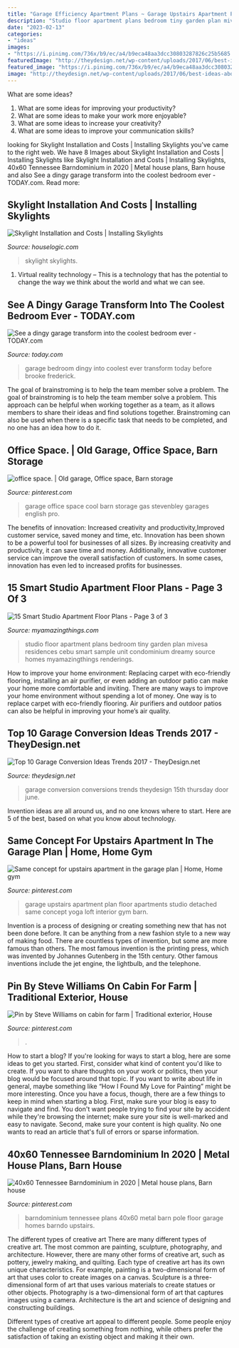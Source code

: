 ```yaml
---
title: "Garage Efficiency Apartment Plans ~ Garage Upstairs Apartment Plan Floor Apartments Studio Detached Same Concept Yoga Loft Interior Gym Barn"
description: "Studio floor apartment plans bedroom tiny garden plan mivesa residences cebu smart sample unit condominium dreamy source homes myamazingthings renderings"
date: "2023-02-13"
categories:
- "ideas"
images:
- "https://i.pinimg.com/736x/b9/ec/a4/b9eca48aa3dcc30803287826c25b5685.jpg"
featuredImage: "http://theydesign.net/wp-content/uploads/2017/06/best-ideas-about-garage-conversions-on-theydesign-garage-throughout-garage-conversion-ideas-top-10-garage-conversion-ideas-trends-2017.jpg"
featured_image: "https://i.pinimg.com/736x/b9/ec/a4/b9eca48aa3dcc30803287826c25b5685.jpg"
image: "http://theydesign.net/wp-content/uploads/2017/06/best-ideas-about-garage-conversions-on-theydesign-garage-throughout-garage-conversion-ideas-top-10-garage-conversion-ideas-trends-2017.jpg"
---
```



What are some ideas?
1. What are some ideas for improving your productivity?
2. What are some ideas to make your work more enjoyable?
3. What are some ideas to increase your creativity?
4. What are some ideas to improve your communication skills?

	

		
looking for Skylight Installation and Costs | Installing Skylights you've came to the right web. We have 8 Images about Skylight Installation and Costs | Installing Skylights like Skylight Installation and Costs | Installing Skylights, 40x60 Tennessee Barndominium in 2020 | Metal house plans, Barn house and also See a dingy garage transform into the coolest bedroom ever - TODAY.com. Read more:
		
    
## Skylight Installation And Costs | Installing Skylights

<img loading=lazy src="https://static.houselogic.com/content/images/skylight-installation-costs-tips_46ca3a820c3f6ab5bfc6b0c38357b3e0.jpg" onerror="this.onerror=null;this.src='https://tse3.mm.bing.net/th?id=OIP.Rso6ggw_arW_xrDDg1ez4AHaE8&amp;pid=15.1';" alt="Skylight Installation and Costs | Installing Skylights">

_Source: houselogic.com_

>skylight skylights. 

	

1. Virtual reality technology – This is a technology that has the potential to change the way we think about the world and what we can see.

    
## See A Dingy Garage Transform Into The Coolest Bedroom Ever - TODAY.com

<img loading=lazy src="https://media4.s-nbcnews.com/j/newscms/2015_20/535896/tdy-before-after-split_56ea2d8291cbe5cce91af3dcf706f39c.today-inline-large.jpg" onerror="this.onerror=null;this.src='https://tse1.mm.bing.net/th?id=OIP.WEbfz5UdslRDR1mpMzD7ZwHaEl&amp;pid=15.1';" alt="See a dingy garage transform into the coolest bedroom ever - TODAY.com">

_Source: today.com_

>garage bedroom dingy into coolest ever transform today before brooke frederick. 

	

The goal of brainstroming is to help the team member solve a problem.
The goal of brainstroming is to help the team member solve a problem. This approach can be helpful when working together as a team, as it allows members to share their ideas and find solutions together. Brainstroming can also be used when there is a specific task that needs to be completed, and no one has an idea how to do it.

    
## Office Space. | Old Garage, Office Space, Barn Storage

<img loading=lazy src="https://i.pinimg.com/736x/1a/2d/1d/1a2d1da5c8317d2b22eb84b5c9f9962a--garage-workshop-shop-ideas.jpg" onerror="this.onerror=null;this.src='https://tse2.mm.bing.net/th?id=OIP.OcsQde74hJOlrn_0w8JxdQHaLG&amp;pid=15.1';" alt="office space. | Old garage, Office space, Barn storage">

_Source: pinterest.com_

>garage office space cool barn storage gas stevenbley garages english pro. 

	

The benefits of innovation: Increased creativity and productivity,Improved customer service, saved money and time, etc.
Innovation has been shown to be a powerful tool for businesses of all sizes. By increasing creativity and productivity, it can save time and money. Additionally, innovative customer service can improve the overall satisfaction of customers. In some cases, innovation has even led to increased profits for businesses.

    
## 15 Smart Studio Apartment Floor Plans - Page 3 Of 3

<img loading=lazy src="http://myamazingthings.com/wp-content/uploads/2016/11/plan-1024x768.png" onerror="this.onerror=null;this.src='https://tse4.mm.bing.net/th?id=OIP.eWOfy6b1CNWL_gRFKH02XQHaFj&amp;pid=15.1';" alt="15 Smart Studio Apartment Floor Plans - Page 3 of 3">

_Source: myamazingthings.com_

>studio floor apartment plans bedroom tiny garden plan mivesa residences cebu smart sample unit condominium dreamy source homes myamazingthings renderings. 

	

How to improve your home environment: Replacing carpet with eco-friendly flooring, installing an air purifier, or even adding an outdoor patio can make your home more comfortable and inviting.
There are many ways to improve your home environment without spending a lot of money. One way is to replace carpet with eco-friendly flooring. Air purifiers and outdoor patios can also be helpful in improving your home’s air quality.

    
## Top 10 Garage Conversion Ideas Trends 2017 - TheyDesign.net

<img loading=lazy src="http://theydesign.net/wp-content/uploads/2017/06/best-ideas-about-garage-conversions-on-theydesign-garage-throughout-garage-conversion-ideas-top-10-garage-conversion-ideas-trends-2017.jpg" onerror="this.onerror=null;this.src='https://tse2.mm.bing.net/th?id=OIP.pO5tTuQzilgS1S2S6vV1nQHaLH&amp;pid=15.1';" alt="Top 10 Garage Conversion Ideas Trends 2017 - TheyDesign.net">

_Source: theydesign.net_

>garage conversion conversions trends theydesign 15th thursday door june. 

	

Invention ideas are all around us, and no one knows where to start. Here are 5 of the best, based on what you know about technology. 

    
## Same Concept For Upstairs Apartment In The Garage Plan | Home, Home Gym

<img loading=lazy src="https://i.pinimg.com/736x/c3/f2/fd/c3f2fde2f00e95848b313c5248822f1f--yoga-studios-art-studios.jpg" onerror="this.onerror=null;this.src='https://tse4.mm.bing.net/th?id=OIP.C91K_ple2OzwXsBlkxt5zQHaHa&amp;pid=15.1';" alt="Same concept for upstairs apartment in the garage plan | Home, Home gym">

_Source: pinterest.com_

>garage upstairs apartment plan floor apartments studio detached same concept yoga loft interior gym barn. 

	

Invention is a process of designing or creating something new that has not been done before. It can be anything from a new fashion style to a new way of making food. There are countless types of invention, but some are more famous than others. The most famous invention is the printing press, which was invented by Johannes Gutenberg in the 15th century. Other famous inventions include the jet engine, the lightbulb, and the telephone.

    
## Pin By Steve Williams On Cabin For Farm | Traditional Exterior, House

<img loading=lazy src="https://i.pinimg.com/736x/af/25/83/af25835d160dc9c3db3e6e391b621ade--cabin-mountain.jpg" onerror="this.onerror=null;this.src='https://tse2.mm.bing.net/th?id=OIP.ve2Ec0c64TYKyjfMxPDrSwHaHa&amp;pid=15.1';" alt="Pin by Steve Williams on cabin for farm | Traditional exterior, House">

_Source: pinterest.com_

>. 

	

How to start a blog?
If you're looking for ways to start a blog, here are some ideas to get you started. First, consider what kind of content you'd like to create. If you want to share thoughts on your work or politics, then your blog would be focused around that topic. If you want to write about life in general, maybe something like “How I Found My Love for Painting” might be more interesting. Once you have a focus, though, there are a few things to keep in mind when starting a blog. First, make sure your blog is easy to navigate and find. You don't want people trying to find your site by accident while they're browsing the internet; make sure your site is well-marked and easy to navigate. Second, make sure your content is high quality. No one wants to read an article that's full of errors or sparse information.

    
## 40x60 Tennessee Barndominium In 2020 | Metal House Plans, Barn House

<img loading=lazy src="https://i.pinimg.com/736x/b9/ec/a4/b9eca48aa3dcc30803287826c25b5685.jpg" onerror="this.onerror=null;this.src='https://tse1.mm.bing.net/th?id=OIP.T0Nb2Cr3dpCAMWVWt4meCAHaLH&amp;pid=15.1';" alt="40x60 Tennessee Barndominium in 2020 | Metal house plans, Barn house">

_Source: pinterest.com_

>barndominium tennessee plans 40x60 metal barn pole floor garage homes barndo upstairs. 

	

The different types of creative art
There are many different types of creative art. The most common are painting, sculpture, photography, and architecture. However, there are many other forms of creative art, such as pottery, jewelry making, and quilting.
Each type of creative art has its own unique characteristics. For example, painting is a two-dimensional form of art that uses color to create images on a canvas. Sculpture is a three-dimensional form of art that uses various materials to create statues or other objects. Photography is a two-dimensional form of art that captures images using a camera. Architecture is the art and science of designing and constructing buildings.

Different types of creative art appeal to different people. Some people enjoy the challenge of creating something from nothing, while others prefer the satisfaction of taking an existing object and making it their own.

